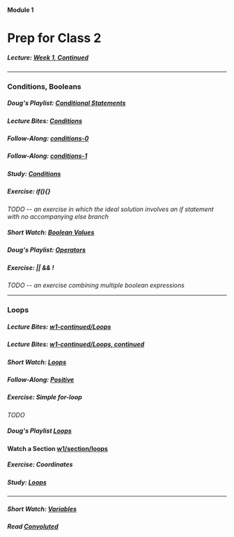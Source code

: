 #### Module 1 
# Prep for Class 2


##### Lecture: [Week 1, Continued]()


***

### Conditions, Booleans

##### Doug's Playlist: [Conditional Statements](https://www.youtube.com/watch?v=kTnp_-nyocs&list=PLhQjrBD2T38117CFyiIB9x4NOR6979YwA&index=4)

##### Lecture Bites: [Conditions](http://cdn.cs50.net/2015/fall/lectures/1/f/notes1f/notes1f.html#conditions)

##### Follow-Along: [conditions-0]()

##### Follow-Along: [conditions-1]()

##### Study: [Conditions]()

##### Exercise: if(){}
*TODO -- an exercise in which the ideal solution involves an if statement with no accompanying else branch*

##### Short Watch: [Boolean Values](https://youtu.be/M058skV1iL0?list=PLhQjrBD2T381NKQHUCTezeyCYzbnN4GjC)

##### Doug's Playlist: [Operators](https://www.youtube.com/watch?v=JFieJW_kZq4&list=PLhQjrBD2T38117CFyiIB9x4NOR6979YwA&index=2)

##### Exercise: || && !
*TODO -- an exercise combining multiple boolean expressions*

***


### Loops

##### Lecture Bites: [w1-continued/Loops]()
##### Lecture Bites: [w1-continued/Loops, continued]()
##### Short Watch: [Loops]()
##### Follow-Along: [Positive]()
##### Exercise: Simple for-loop
*TODO*
##### Doug's Playlist [Loops](https://www.youtube.com/watch?v=rBEwCpvwdPY&index=5&list=PLhQjrBD2T38117CFyiIB9x4NOR6979YwA)
#### Watch a Section [w1/section/loops](https://youtu.be/kpSLlIj97Ss?t=1419)
##### Exercise: Coordinates
##### Study: [Loops]()
***

##### Short Watch: [Variables]()
##### Read [Convoluted](../resources/convoluted)

